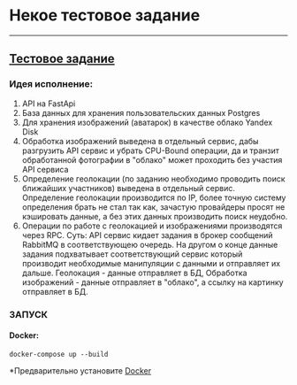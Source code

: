 # Некое тестовое задание

___

## [Тестовое задание](task.md)

### Идея исполнение:

1. API на FastApi
2. База данных для хранения пользовательских данных Postgres
3. Для хранения изображений (аватарок) в качестве облако Yandex Disk
4. Обработка изображений выведена в отдельный сервис, дабы разгрузить API сервис и убрать CPU-Bound операции,
   да и транзит обработанной фотографии в "облако" может проходить без участия API сервиса
5. Определение геолокации (по заданию необходимо проводить поиск ближайших участников) выведена в отдельный сервис.
   Определение геолокации производится по IP, более точную систему определения брать не стал так как, зачастую
   провайдеры
   просят не кэшировать данные, а без этих данных производить поиск неудобно.
6. Операции по работе с геолокацией и изображениями производятся через RPC. Суть: API сервис кидает задания в брокер
   сообщений RabbitMQ в соответствующею очередь. На другом о конце данные задания подхватывает соответствующий сервис
   который производит необходимые манипуляции с данными и отправляет их дальше. Геолокация - данные отправляет в БД,
   Обработка изображений - данные отправляет в "облако", а ссылку на картинку отправляет в БД.

### ЗАПУСК

#### Docker:

    docker-compose up --build

*Предварительно установите [Docker](https://www.docker.com/get-started/)  



